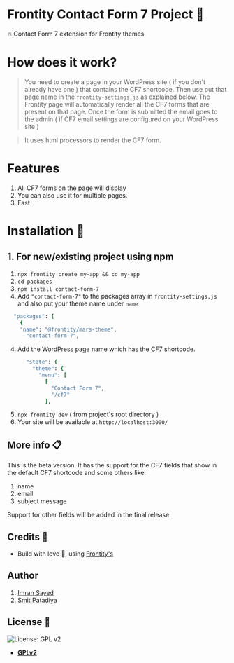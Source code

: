 # Frontity Contact Form 7 Project :art:

:fire: Contact Form 7 extension for Frontity themes.

# How does it work?

> You need to create a page in your WordPress site ( if you don't already have one ) that contains the CF7 shortcode.
Then use put that page name in the `frontity-settings.js` as explained below. The Frontity page will automatically render all the CF7
forms that are present on that page.
Once the form is submitted the email goes to the admin ( if CF7 email settings are configured on your WordPress site  )

> It uses html processors to render the CF7 form.

# Features
1. All CF7 forms on the page will display
2. You can also use it for multiple pages.
3. Fast

# Installation :wrench:

## 1. For new/existing project using npm

1. `npx frontity create my-app && cd my-app`
2. `cd packages`
2. `npm install contact-form-7`
3. Add `"contact-form-7"` to the packages array in `frontity-settings.js` and also put your theme name under `name`
```ruby
  "packages": [
    {
    "name": "@frontity/mars-theme",
      "contact-form-7",
```
4. Add the WordPress page name which has the CF7 shortcode. 
```ruby
      "state": {
        "theme": {
          "menu": [
            [
              "Contact Form 7",
              "/cf7"
            ],
```
5. `npx frontity dev` ( from project's root directory )
6. Your site will be available at `http://localhost:3000/`

## More info :clipboard:

This is the beta version.
It has the support for the CF7 fields that show in the default CF7 shortcode and some others like: 
1. name
2. email
3. subject message

Support for other fields will be added in the final release.

## Credits :white_flower:

- Build with love :blue_heart:, using [Frontity's](https://frontity.org)

## Author

1. [Imran Sayed](https://twitter.com/imranhsayed)
2. [Smit Patadiya](https://twitter.com/smit_patadiya)

## License :scroll:

![License: GPL v2](https://img.shields.io/badge/License-GPL%20v2-blue.svg)

- **[GPLv2](https://www.gnu.org/licenses/old-licenses/gpl-2.0.en.html)**
